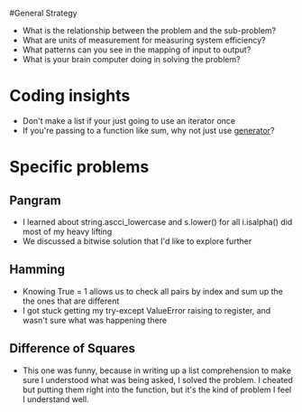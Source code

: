#General Strategy
* What is the relationship between the problem and the sub-problem?
* What are units of measurement for measuring system efficiency?
* What patterns can you see in the mapping of input to output?
* What is your brain computer doing in solving the problem?

# Coding insights

* Don't make a list if your just going to use an iterator once
* If you're passing to a function like sum, why not just use [generator](http://book.pythontips.com/en/latest/generators.html)?

# Specific problems

## Pangram
* I learned about string.ascci_lowercase and s.lower() for all i.isalpha()
did most of my heavy lifting
* We discussed a bitwise solution that I'd like to explore further

## Hamming
* Knowing True = 1 allows us to check all pairs by index and sum up the 
the ones that are different
* I got stuck getting my try-except ValueError raising to register, and 
wasn't sure what was happening there

## Difference of Squares
* This one was funny, because in writing up a list comprehension to make 
sure I understood what was being asked, I solved the problem. I cheated
but putting them right into the function, but it's the kind of problem I
feel I understand well. 



